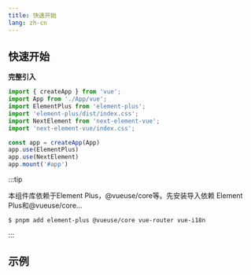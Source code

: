 ```yaml
---
title: 快速开始
lang: zh-cn
---
```


## 快速开始
**完整引入**
```typescript
import { createApp } from 'vue';
import App from './App/vue';
import ElementPlus from 'element-plus';
import 'element-plus/dist/index.css';
import NextElement from 'next-element-vue';
import 'next-element-vue/index.css';

const app = createApp(App)
app.use(ElementPlus)
app.use(NextElement)
app.mount('#app')
```
:::tip

本组件库依赖于Element Plus，@vueuse/core等。先安装导入依赖 Element Plus和@vueuse/core...
```shell
$ pnpm add element-plus @vueuse/core vue-router vue-i18n
```

:::

## 示例

